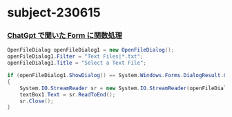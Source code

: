 # subject-230615

### [ChatGpt で聞いた Form に関数処理](https://chat.openai.com/share/00494f66-40f7-4a02-984b-cfb64e612308)

```cs
OpenFileDialog openFileDialog1 = new OpenFileDialog();
openFileDialog1.Filter = "Text Files|*.txt";
openFileDialog1.Title = "Select a Text File";

if (openFileDialog1.ShowDialog() == System.Windows.Forms.DialogResult.OK)
{
    System.IO.StreamReader sr = new System.IO.StreamReader(openFileDialog1.FileName);
    textBox1.Text = sr.ReadToEnd();
    sr.Close();
}
```
